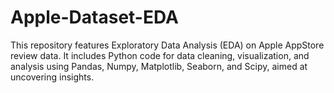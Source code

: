 # Apple-Dataset-EDA
This repository features Exploratory Data Analysis (EDA) on Apple AppStore review data. It includes Python code for data cleaning, visualization, and analysis using Pandas, Numpy, Matplotlib, Seaborn, and Scipy, aimed at uncovering insights.
